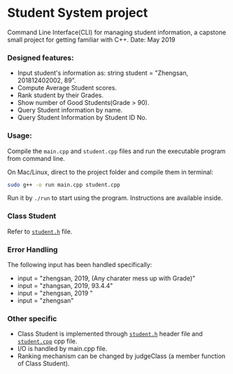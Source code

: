 # Student System project
Command Line Interface(CLI) for managing student information, a capstone small project for getting familiar with C++.
Date: May 2019

### Designed features:

- Input student's information as: string student = "Zhengsan, 201812402002, 89".
- Compute Average Student scores.
- Rank student by their Grades.
- Show number of Good Students(Grade > 90).
- Query Student information by name.
- Query Student Information by Student ID No.


### Usage:
Compile the `main.cpp` and `student.cpp` files and run the executable program from command line.

On Mac/Linux, direct to the project folder and compile them in terminal:
```bash
sudo g++ -o run main.cpp student.cpp
```

Run it by `./run` to start using the program. Instructions are available inside.


### Class Student
Refer to [`student.h`](student.h) file.

### Error Handling
The following input has been handled specifically:

* input = "zhengsan, 2019, (Any charater mess up with Grade)"
* input = "zhangsan, 2019, 93.4.4"
* input = "zhengsan, 2019 "
* input = "zhengsan"

### Other specific
* Class Student is implemented through [`student.h`](student.h) header file and [`student.cpp`](student.cpp) cpp file.
* I/O is handled by main.cpp file.
* Ranking mechanism can be changed by judgeClass (a member function of Class Student).
